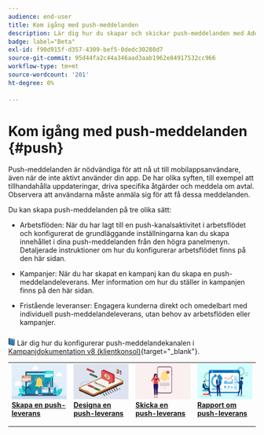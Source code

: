 ```yaml
---
audience: end-user
title: Kom igång med push-meddelanden
description: Lär dig hur du skapar och skickar push-meddelanden med Adobe Campaign Web
badge: label="Beta"
exl-id: f90d915f-d357-4309-bef5-0dedc30280d7
source-git-commit: 95d44fa2c44a346aad3aab1962e84917532cc966
workflow-type: tm+mt
source-wordcount: '201'
ht-degree: 0%

---
```


# Kom igång med push-meddelanden {#push}

Push-meddelanden är nödvändiga för att nå ut till mobilappsanvändare, även när de inte aktivt använder din app. De har olika syften, till exempel att tillhandahålla uppdateringar, driva specifika åtgärder och meddela om avtal. Observera att användarna måste anmäla sig för att få dessa meddelanden.

Du kan skapa push-meddelanden på tre olika sätt:

* Arbetsflöden: När du har lagt till en push-kanalsaktivitet i arbetsflödet och konfigurerat de grundläggande inställningarna kan du skapa innehållet i dina push-meddelanden från den högra panelmenyn. Detaljerade instruktioner om hur du konfigurerar arbetsflödet finns på den här sidan.

* Kampanjer: När du har skapat en kampanj kan du skapa en push-meddelandeleverans. Mer information om hur du ställer in kampanjen finns på den här sidan.

* Fristående leveranser: Engagera kunderna direkt och omedelbart med individuell push-meddelandeleverans, utan behov av arbetsflöden eller kampanjer.

![](../assets/do-not-localize/book.png) Lär dig hur du konfigurerar push-meddelandekanalen i [Kampanjdokumentation v8 (klientkonsol)](https://experienceleague.adobe.com/docs/campaign/campaign-v8/campaigns/send/push.html){target="_blank"}.

<table style="table-layout:fixed"><tr style="border: 0;">
<td>
<a href="create-push.md">
<img alt="Lead" src="assets/do-not-localize/push_create.jpeg">
</a>
<div><a href="create-push.md"><strong>Skapa en push-leverans</strong>
</div>
<p>
</td>
<td>
<a href="content-push.md">
<img alt="Sällan" src="assets/do-not-localize/push_design.jpeg">
</a>
<div>
<a href="content-push.md"><strong>Designa en push-leverans<strong></strong></a>
</div>
<p></td>
<td>
<a href="send-push.md">
<img alt="Validering" src="assets/do-not-localize/push_send.jpeg">
</a>
<div>
<a href="send-push.md"><strong>Skicka en push-leverans</strong></a>
</div>
<p>
</td>
<td>
<a href="send-push.md">
<img alt="Validering" src="assets/do-not-localize/push_report.jpeg">
</a>
<div>
<a href="send-push.md"><strong>Rapport om push-leverans</strong></a>
</div>
<p>
</td>
</tr></table>

